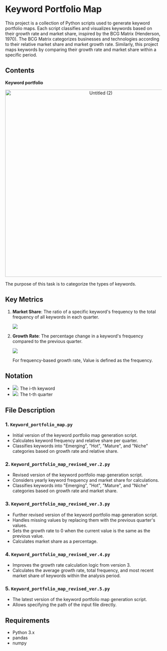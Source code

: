 # Keyword Portfolio Map

This project is a collection of Python scripts used to generate keyword portfolio maps. Each script classifies and visualizes keywords based on their growth rate and market share, inspired by the BCG Matrix (Henderson, 1970). The BCG Matrix categorizes businesses and technologies according to their relative market share and market growth rate. Similarly, this project maps keywords by comparing their growth rate and market share within a specific period.

## Contents

**Keyword portfolio**
<div align="center">
    <img src="https://github.com/user-attachments/assets/f6338085-0cab-4edd-a994-333009705f0b" alt="Untitled (2)" width="600"/>
</p>
</div>


The purpose of this task is to categorize the types of keywords. 

## Key Metrics

1. **Market Share**: The ratio of a specific keyword's frequency to the total frequency of all keywords in each quarter.

   <img src="https://render.githubusercontent.com/render/math?math=\text{Share}(k_i%2C%20t)%20%3D%20\frac{\text{Frequency}(keyword_i)}{\sum_{j%3D1}^{n}%20\text{Frequency}(keyword_j)}">

2. **Growth Rate**: The percentage change in a keyword's frequency compared to the previous quarter.

   <img src="https://render.githubusercontent.com/render/math?math=\text{GrowthRate}(k_i%2C%20t)%20%3D%20\frac{\text{Value}_t%20-%20\text{Value}_{t-1}}{\text{Value}_{t-1}}%20\times%20100">

   For frequency-based growth rate, Value is defined as the frequency.

## Notation
- <img src="https://render.githubusercontent.com/render/math?math=keyword_i">: The i-th keyword
- <img src="https://render.githubusercontent.com/render/math?math=t">: The t-th quarter

  
## File Description

### 1. `Keyword_portfolio_map.py`
- Initial version of the keyword portfolio map generation script.
- Calculates keyword frequency and relative share per quarter.
- Classifies keywords into "Emerging", "Hot", "Mature", and "Niche" categories based on growth rate and relative share.

### 2. `Keyword_portfolio_map_revised_ver.2.py`
- Revised version of the keyword portfolio map generation script.
- Considers yearly keyword frequency and market share for calculations.
- Classifies keywords into "Emerging", "Hot", "Mature", and "Niche" categories based on growth rate and market share.

### 3. `Keyword_portfolio_map_revised_ver.3.py`
- Further revised version of the keyword portfolio map generation script.
- Handles missing values by replacing them with the previous quarter's values.
- Sets the growth rate to 0 when the current value is the same as the previous value.
- Calculates market share as a percentage.

### 4. `Keyword_portfolio_map_revised_ver.4.py`
- Improves the growth rate calculation logic from version 3.
- Calculates the average growth rate, total frequency, and most recent market share of keywords within the analysis period.

### 5. `Keyword_portfolio_map_revised_ver.5.py`
- The latest version of the keyword portfolio map generation script.
- Allows specifying the path of the input file directly.


## Requirements

- Python 3.x
- pandas
- numpy
